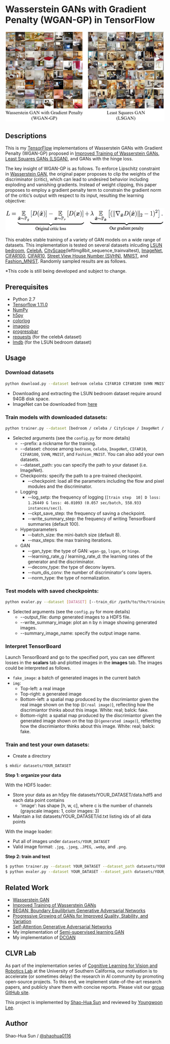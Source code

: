 # Wasserstein GANs with Gradient Penalty (WGAN-GP) in TensorFlow

<p align="center">
    <img src="asset/result.png" width="640"/>
</p>

## Descriptions
This is my [TensorFlow](https://www.tensorflow.org/) implementations of Wasserstein GANs with Gradient Penalty (WGAN-GP) proposed in [Improved Training of Wasserstein GANs](https://arxiv.org/pdf/1704.00028.pdf), [Least Squares GANs (LSGAN)](https://arxiv.org/abs/1611.04076), and GANs with the hinge loss.

The key insight of WGAN-GP is as follows. To enforce Lipschitz constraint in [Wasserstein GAN](https://arxiv.org/abs/1701.07875), the original paper proposes to clip the weights of the discriminator (critic), which can lead to undesired behavior including exploding and vanishing gradients. Instead of weight clipping, this paper proposes to employ a gradient penalty term to constrain the gradient norm of the critic’s output with respect to its input, resulting the learning objective:

<p align="center">
    <img src="asset/loss.png" height="75"/>
</p>

This enables stable training of a variety of GAN models on a wide range of datasets. This implementation is tested on several datasets inlcuding [LSUN bedroom](http://lsun.cs.princeton.edu/), [CelebA](http://mmlab.ie.cuhk.edu.hk/projects/CelebA.html), [CityScape](https://www.cityscapes-dataset.com/)(leftImg8bit_sequence_trainvaltest), [ImageNet](http://www.image-net.org/), [CIFAR100](https://www.cs.toronto.edu/~kriz/cifar.html), [CIFAR10](https://www.cs.toronto.edu/~kriz/cifar.html), [Street View House Number (SVHN)](http://ufldl.stanford.edu/housenumbers/), [MNIST](http://yann.lecun.com/exdb/mnist/), and [Fashion_MNIST](https://github.com/zalandoresearch/fashion-mnist). Randomly sampled results are as follows.

\*This code is still being developed and subject to change.

## Prerequisites

- Python 2.7
- [Tensorflow 1.11.0](https://github.com/tensorflow/tensorflow/)
- [NumPy](http://www.numpy.org/)
- [h5py](https://www.h5py.org/)
- [colorlog](https://pypi.org/project/colorlog/)
- [imageio](https://imageio.github.io/)
- [progressbar](https://pypi.org/project/progressbar/)
- [requests](http://docs.python-requests.org/en/master/) (for the celebA dataset)
- [lmdb](https://lmdb.readthedocs.io/en/release/) (for the LSUN bedroom dataset)

## Usage

### Download datasets
```bash
python download.py --dataset bedroom celeba CIFAR10 CIFAR100 SVHN MNIST Fashion_MNIST
```
- Downloading and extracting the LSUN bedroom dataset require around 94GB disk space.
- ImageNet can be downloaded from [here](http://image-net.org/challenges/LSVRC/2017/download-images-1p39.php)

### Train models with downloaded datasets:
```bash
python trainer.py --dataset [bedroom / celeba / CityScape / ImageNet / CIFAR10 / CIFAR100 / SVHN / MNIST / Fashion_MNIST] --batch_size 36 --num_dis_conv 6 --gan_type wgan-gp
```
- Selected arguments (see the `config.py` for more details)
    - --prefix: a nickname for the training.
    - --dataset: choose among `bedroom`, `celeba`, `ImageNet`, `CIFAR10`, `CIFAR100`, `SVHN`, `MNIST`, and `Fashion_MNIST`. You can also add your own datasets.
    - --dataset_path: you can specify the path to your dataset (i.e. ImageNet).
    - Checkpoints: specify the path to a pre-trained checkpoint.
        - --checkpoint: load all the parameters including the flow and pixel modules and the discriminator.
    - Logging
        - --log\_setp: the frequency of logging (`[train step  10] D loss: 1.26449 G loss: 46.01093 (0.057 sec/batch, 558.933 instances/sec)`).
        - --ckpt\_save\_step: the frequency of saving a checkpoint.
        - --write\_summary\_step: the frequency of writing TensorBoard summaries (default 100).
    - Hyperparameters
        - --batch\_size: the mini-batch size (default 8).
        - --max\_steps: the max training iterations.
    - GAN
        - --gan\_type: the type of GAN: `wgan-gp`, `lsgan`, or `hinge`.
        - --learning_rate_g / learning_rate_d: the learning rates of the generator and the discriminator.
        - --deconv_type: the type of deconv layers.
        - --num_dis_conv: the number of discriminator's conv layers.
        - --norm_type: the type of normalization.

### Test models with saved checkpoints:
```bash
python evaler.py --dataset [DATASET] [--train_dir /path/to/the/training/dir/ OR --checkpoint /path/to/the/trained/model] --write_summary_image True --output_file output.hdf5
```
- Selected arguments (see the `config.py` for more details)
    - --output_file: dump generated images to a HDF5 file.
    - --write_summary_image: plot an n by n image showing generated images.
    - --summary_image_name: specify the output image name.

### Interpret TensorBoard
Launch TensorBoard and go to the specified port, you can see different losses in the **scalars** tab and plotted images in the **images** tab. The images could be interpreted as follows.

- `fake_image`: a batch of generated images in the current batch
- `img`:
    - Top-left: a real image
    - Top-right: a generated image
    - Bottom-left: a spatial map produced by the discrimiantor given the real image shown on the top (`D(real image)`), reflecting how the discrimiantor thinks about this image. White: real; balck: fake.
    - Bottom-right: a spatial map produced by the discrimiantor given the generated image shown on the top (`D(generated image)`), reflecting how the discrimiantor thinks about this image. White: real; balck: fake.

### Train and test your own datasets:

* Create a directory
```bash
$ mkdir datasets/YOUR_DATASET
```

**Step 1: organize your data**

With the HDF5 loader:
* Store your data as an h5py file datasets/YOUR_DATASET/data.hdf5 and each data point contains
    * 'image': has shape [h, w, c], where c is the number of channels (grayscale images: 1, color images: 3)
* Maintain a list datasets/YOUR_DATASET/id.txt listing ids of all data points

With the image loader:
* Put all of images under `datasets/YOUR_DATASET`
* Valid image format: `.jpg`, `.jpeg`, `.JPEG`, `.webp`, and `.png`.

**Step 2: train and test**
```bash
$ python trainer.py --dataset YOUR_DATASET --dataset_path datasets/YOUR_DATASET
$ python evaler.py --dataset YOUR_DATASET --dataset_path datasets/YOUR_DATASET --train_dir dir
```

## Related Work
- [Wasserstein GAN](https://arxiv.org/abs/1701.07875)
- [Improved Training of Wasserstein GANs](https://arxiv.org/abs/1704.00028)
- [BEGAN: Boundary Equilibrium Generative Adversarial Networks](https://arxiv.org/abs/1703.10717)
- [Progressive Growing of GANs for Improved Quality, Stability, and Variation](https://arxiv.org/abs/1710.10196)
- [Self-Attention Generative Adversarial Networks](https://arxiv.org/abs/1805.08318)
- My implementation of [Semi-supervised learning GAN](https://github.com/gitlimlab/SSGAN-Tensorflow)
- My implementation of [DCGAN](https://github.com/shaohua0116/DCGAN-Tensorflow)

## CLVR Lab

As part of the implementation series of [Cognitive Learning for Vision and Robotics Lab](https://clvrai.com/) at the University of Southern California, our motivation is to accelerate (or sometimes delay) the research in AI community by promoting open-source projects. To this end, we implement state-of-the-art research papers, and publicly share them with concise reports. Please visit our [group GitHub site](https://github.com/gitlimlab).

This project is implemented by [Shao-Hua Sun](https://shaohua0116.github.io/) and reviewed by [Youngwoon Lee](https://github.com/youngwoon).

## Author

Shao-Hua Sun / [@shaohua0116](https://shaohua0116.github.io/)
